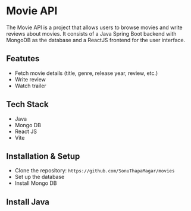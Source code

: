 # Movie  API
The Movie API is a project  that allows users to browse movies and write reviews about movies. It consists of a Java Spring Boot backend with MongoDB as the database and a ReactJS frontend for the user interface.

## Featutes
- Fetch movie details (title, genre, release year, review, etc.)
- Write review
- Watch trailer

## Tech Stack
- Java
- Mongo DB
- React JS
- Vite

## Installation & Setup
- Clone the repository:
  ```https://github.com/SonuThapaMagar/movies```
- Set up the database
- Install Mongo DB

## Install Java


